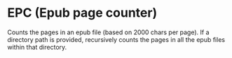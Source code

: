 # EPC (Epub page counter)

Counts the pages in an epub file (based on 2000 chars per page). If a directory path is provided, recursively counts the pages in all the epub files within that directory.